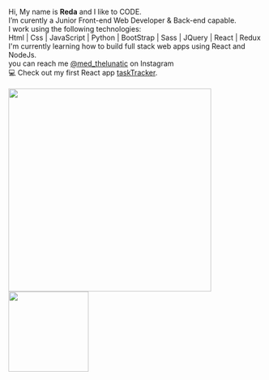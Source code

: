 Hi, My name is **Reda** and I like to CODE.<br>
I’m curently a Junior Front-end Web Developer & Back-end capable.<br>
I work using the following technologies:<br>
Html | Css | JavaScript | Python | BootStrap | Sass | JQuery | React | Redux <br>
I'm currently learning how to build full stack web apps using React and NodeJs.<br>
you can reach me [@med_thelunatic](https://www.instagram.com/med_thelunatic/) on Instagram<br>
:computer: Check out my first React app [taskTracker](https://reda-codes.github.io/taskTracker/).<br>
<br><img src="https://github-readme-stats.vercel.app/api?username=Reda-codes&show_icons=true&count_private=true" width="400" height="auto"/> <img src="https://github-readme-stats.vercel.app/api/top-langs/?username=Reda-codes&layout=compact&show_icons=true/" width="auto" height="158"/>
